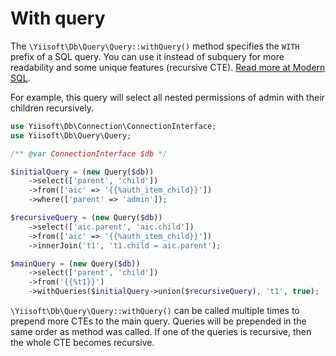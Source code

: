 # With query

The `\Yiisoft\Db\Query\Query::withQuery()` method specifies the `WITH` prefix of a SQL query.
You can use it instead of subquery for more readability and some unique features (recursive CTE).
[Read more at Modern SQL](https://modern-sql.com/).

For example, this query will select all nested permissions of admin with their children recursively.

```php
use Yiisoft\Db\Connection\ConnectionInterface;
use Yiisoft\Db\Query\Query;

/** @var ConnectionInterface $db */

$initialQuery = (new Query($db))
    ->select(['parent', 'child'])
    ->from(['aic' => '{{%auth_item_child}}'])
    ->where(['parent' => 'admin']);

$recursiveQuery = (new Query($db))
    ->select(['aic.parent', 'aic.child'])
    ->from(['aic' => '{{%auth_item_child}}'])
    ->innerJoin('t1', 't1.child = aic.parent');

$mainQuery = (new Query($db))
    ->select(['parent', 'child'])
    ->from('{{%t1}}')
    ->withQueries($initialQuery->union($recursiveQuery), 't1', true);
```

`\Yiisoft\Db\Query\Query::withQuery()` can be called multiple times to prepend more CTEs to the main query.
Queries will be prepended in the same order as method was called.
If one of the queries is recursive, then the whole CTE becomes recursive.
